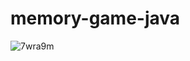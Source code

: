 # memory-game-java

![7wra9m](https://github.com/mtsfreitas/genius-game-java/assets/21324690/83749909-901e-4c68-8752-91cc96830c5e)
